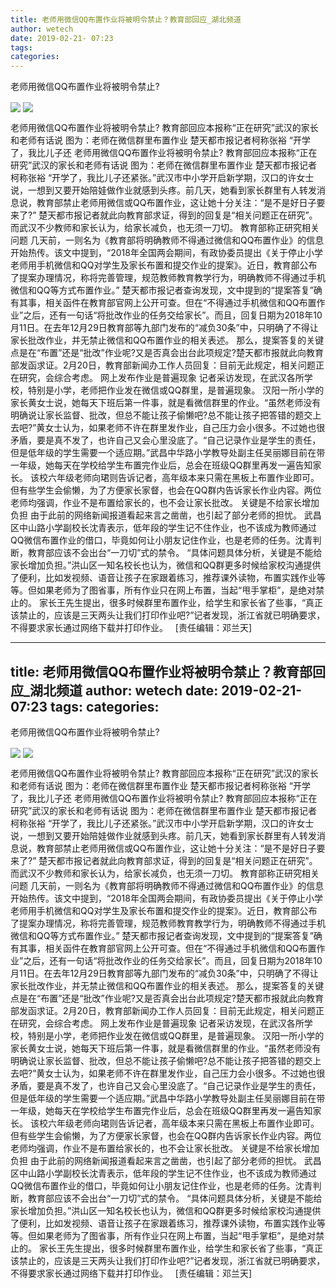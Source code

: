 ```yaml
---
title: 老师用微信QQ布置作业将被明令禁止？教育部回应_湖北频道
author: wetech
date: 2019-02-21- 07:23
tags: 
categories: 
---
```

老师用微信QQ布置作业将被明令禁止?
<!-- more -->
                
<img align="center" border="0" src="http://p0.ifengimg.com/a/2019_08/5b6224a33782743_size13_w310_h310.jpg" />
                
<img align="center" border="0" src="http://p2.ifengimg.com/a/2016/0810/204c433878d5cf9size1_w16_h16.png" />
            
老师用微信QQ布置作业将被明令禁止? 教育部回应本报称“正在研究”武汉的家长和老师有话说 图为：老师在微信群里布置作业 楚天都市报记者柯称张裕 “开学了，我比儿子还
老师用微信QQ布置作业将被明令禁止?
教育部回应本报称“正在研究”武汉的家长和老师有话说
图为：老师在微信群里布置作业
楚天都市报记者柯称张裕
“开学了，我比儿子还紧张。”武汉市中小学开启新学期，汉口的许女士说，一想到又要开始陪娃做作业就感到头疼。前几天，她看到家长群里有人转发消息说，教育部禁止老师用微信或QQ布置作业，这让她十分关注：“是不是好日子要来了?”
楚天都市报记者就此向教育部求证，得到的回复是“相关问题正在研究”。而武汉不少教师和家长认为，给家长减负，也无须一刀切。
教育部称正研究相关问题
几天前，一则名为《教育部将明确教师不得通过微信和QQ布置作业》的信息开始热传。该文中提到，“2018年全国两会期间，有政协委员提出《关于停止小学老师用手机微信和QQ对学生及家长布置和提交作业的提案》。近日，教育部公布了提案办理情况，称将完善管理，规范教师教育教学行为，明确教师不得通过手机微信和QQ等方式布置作业。”
楚天都市报记者查询发现，文中提到的“提案答复”确有其事，相关函件在教育部官网上公开可查。但在“不得通过手机微信和QQ布置作业”之后，还有一句话“将批改作业的任务交给家长”。而且，回复日期为2018年10月11日。在去年12月29日教育部等九部门发布的“减负30条”中，只明确了不得让家长批改作业，并无禁止微信和QQ布置作业的相关表述。
那么，提案答复的关键点是在“布置”还是“批改”作业呢?又是否真会出台此项规定?楚天都市报就此向教育部发函求证。2月20日，教育部新闻办工作人员回复：目前无此规定，相关问题正在研究，会综合考虑。
网上发布作业是普遍现象
记者采访发现，在武汉各所学校，特别是小学，老师把作业发在微信或QQ群里，是普遍现象。
汉阳一所小学的家长黄女士说，她每天下班后第一件事，就是看微信群里的作业。“虽然老师没有明确说让家长监督、批改，但总不能让孩子偷懒吧?总不能让孩子把答错的题交上去吧?”黄女士认为，如果老师不许在群里发作业，自己压力会小很多。不过她也很矛盾，要是真不发了，也许自己又会心里没底了。“自己记录作业是学生的责任，但是低年级的学生需要一个适应期。”武昌中华路小学教导处副主任吴丽娜目前在带一年级，她每天在学校给学生布置完作业后，总会在班级QQ群里再发一遍告知家长。
该校六年级老师向珺则告诉记者，高年级本来只需在黑板上布置作业即可。但有些学生会偷懒，为了方便家长家督，也会在QQ群内告诉家长作业内容。两位老师均强调，作业不是布置给家长的，也不会让家长批改。
关键是不给家长增加负担
由于此前的网络新闻报道看起来言之凿凿，也引起了部分老师的担忧。
武昌区中山路小学副校长沈青表示，低年段的学生记不住作业，也不该成为教师通过QQ微信布置作业的借口，毕竟如何让小朋友记住作业，也是老师的任务。沈青判断，教育部应该不会出台“一刀切”式的禁令。
“具体问题具体分析，关键是不能给家长增加负担。”洪山区一知名校长也认为，微信和QQ群更多时候给家校沟通提供了便利，比如发视频、语音让孩子在家跟着练习，推荐课外读物，布置实践作业等等。但如果老师为了图省事，所有作业只在网上布置，当起“甩手掌柜”，是绝对禁止的。
家长王先生提出，很多时候群里布置作业，给学生和家长省了些事，“真正该禁止的，应该是三天两头让我们打印作业吧?”记者发现，浙江省就已明确要求，不得要求家长通过网络下载并打印作业。
 
[责任编辑：邓兰天]
            
---
title: 老师用微信QQ布置作业将被明令禁止？教育部回应_湖北频道
author: wetech
date: 2019-02-21- 07:23
tags: 
categories: 
---
老师用微信QQ布置作业将被明令禁止?
<!-- more -->
                
<img align="center" border="0" src="http://p0.ifengimg.com/a/2019_08/5b6224a33782743_size13_w310_h310.jpg" />
                
<img align="center" border="0" src="http://p2.ifengimg.com/a/2016/0810/204c433878d5cf9size1_w16_h16.png" />
            
老师用微信QQ布置作业将被明令禁止? 教育部回应本报称“正在研究”武汉的家长和老师有话说 图为：老师在微信群里布置作业 楚天都市报记者柯称张裕 “开学了，我比儿子还
老师用微信QQ布置作业将被明令禁止?
教育部回应本报称“正在研究”武汉的家长和老师有话说
图为：老师在微信群里布置作业
楚天都市报记者柯称张裕
“开学了，我比儿子还紧张。”武汉市中小学开启新学期，汉口的许女士说，一想到又要开始陪娃做作业就感到头疼。前几天，她看到家长群里有人转发消息说，教育部禁止老师用微信或QQ布置作业，这让她十分关注：“是不是好日子要来了?”
楚天都市报记者就此向教育部求证，得到的回复是“相关问题正在研究”。而武汉不少教师和家长认为，给家长减负，也无须一刀切。
教育部称正研究相关问题
几天前，一则名为《教育部将明确教师不得通过微信和QQ布置作业》的信息开始热传。该文中提到，“2018年全国两会期间，有政协委员提出《关于停止小学老师用手机微信和QQ对学生及家长布置和提交作业的提案》。近日，教育部公布了提案办理情况，称将完善管理，规范教师教育教学行为，明确教师不得通过手机微信和QQ等方式布置作业。”
楚天都市报记者查询发现，文中提到的“提案答复”确有其事，相关函件在教育部官网上公开可查。但在“不得通过手机微信和QQ布置作业”之后，还有一句话“将批改作业的任务交给家长”。而且，回复日期为2018年10月11日。在去年12月29日教育部等九部门发布的“减负30条”中，只明确了不得让家长批改作业，并无禁止微信和QQ布置作业的相关表述。
那么，提案答复的关键点是在“布置”还是“批改”作业呢?又是否真会出台此项规定?楚天都市报就此向教育部发函求证。2月20日，教育部新闻办工作人员回复：目前无此规定，相关问题正在研究，会综合考虑。
网上发布作业是普遍现象
记者采访发现，在武汉各所学校，特别是小学，老师把作业发在微信或QQ群里，是普遍现象。
汉阳一所小学的家长黄女士说，她每天下班后第一件事，就是看微信群里的作业。“虽然老师没有明确说让家长监督、批改，但总不能让孩子偷懒吧?总不能让孩子把答错的题交上去吧?”黄女士认为，如果老师不许在群里发作业，自己压力会小很多。不过她也很矛盾，要是真不发了，也许自己又会心里没底了。“自己记录作业是学生的责任，但是低年级的学生需要一个适应期。”武昌中华路小学教导处副主任吴丽娜目前在带一年级，她每天在学校给学生布置完作业后，总会在班级QQ群里再发一遍告知家长。
该校六年级老师向珺则告诉记者，高年级本来只需在黑板上布置作业即可。但有些学生会偷懒，为了方便家长家督，也会在QQ群内告诉家长作业内容。两位老师均强调，作业不是布置给家长的，也不会让家长批改。
关键是不给家长增加负担
由于此前的网络新闻报道看起来言之凿凿，也引起了部分老师的担忧。
武昌区中山路小学副校长沈青表示，低年段的学生记不住作业，也不该成为教师通过QQ微信布置作业的借口，毕竟如何让小朋友记住作业，也是老师的任务。沈青判断，教育部应该不会出台“一刀切”式的禁令。
“具体问题具体分析，关键是不能给家长增加负担。”洪山区一知名校长也认为，微信和QQ群更多时候给家校沟通提供了便利，比如发视频、语音让孩子在家跟着练习，推荐课外读物，布置实践作业等等。但如果老师为了图省事，所有作业只在网上布置，当起“甩手掌柜”，是绝对禁止的。
家长王先生提出，很多时候群里布置作业，给学生和家长省了些事，“真正该禁止的，应该是三天两头让我们打印作业吧?”记者发现，浙江省就已明确要求，不得要求家长通过网络下载并打印作业。
 
[责任编辑：邓兰天]
            
